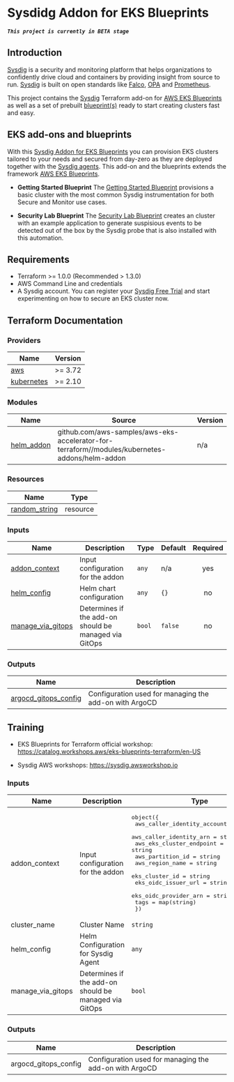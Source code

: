 # Sysdidg Addon for EKS Blueprints

**_`This project is currently in BETA stage`_**

## Introduction
[Sysdig](https://sysdig.com) is a security and monitoring platform that helps organizations to confidently drive cloud and containers by providing insight from source to run. [Sysdig](https://sysdig.com) is built on open standards like [Falco](https://falco.org/), [OPA](https://www.openpolicyagent.org/) and [Prometheus](https://prometheus.io/).

This project contains the [Sysdig](https://sysdig.com) Terraform add-on for [AWS EKS Blueprints](https://github.com/aws-ia/terraform-aws-eks-blueprints) as well as a set of prebuilt  [blueprint(s)](/blueprints/) ready to start creating clusters fast and easy.

## EKS add-ons and blueprints

With this [Sysdig Addon for EKS Blueprints](https://github.com/sysdiglabs/terraform-eksblueprints-sysdig-addon) you can provision EKS clusters tailored to your needs and secured from day-zero as they are deployed together with the [Sysdig agents](https://docs.sysdig.com/en/docs/installation/sysdig-agent/). This add-on and the blueprints extends the framework [AWS EKS Blueprints](https://github.com/aws-ia/terraform-aws-eks-blueprints).

- **Getting Started Blueprint** The [Getting Started Blueprint](/blueprints/getting-started/) provisions a basic cluster with the most common Sysdig instrumentation for both Secure and Monitor use cases.  

- **Security Lab Blueprint** The [Security Lab Blueprint](/blueprints/lab-security/) creates an cluster with an example application to generate suspisious events to be detected out of the box by the Sysdig probe that is also installed with this automation.  

## Requirements

* Terraform >= 1.0.0 (Recommended > 1.3.0)
* AWS Command Line and credentials
* A Sysdig account. You can register your [Sysdig Free Trial](https://sysdig.com/company/start-free/) and start experimenting on how to secure an EKS cluster now.

## Terraform Documentation

<!--- BEGIN_TF_DOCS --->

### Providers

| Name | Version |
|------|---------|
| <a name="provider_aws"></a> [aws](#provider\_aws) | >= 3.72 |
| <a name="provider_kubernetes"></a> [kubernetes](#provider\_kubernetes) | >= 2.10 |

### Modules

| Name | Source | Version |
|------|--------|---------|
| <a name="module_helm_addon"></a> [helm\_addon](#module\_helm\_addon) | github.com/aws-samples/aws-eks-accelerator-for-terraform//modules/kubernetes-addons/helm-addon | n/a |

### Resources

| Name | Type |
|------|---------|
| <a name="resource_random_string.id"></a> [random\_string](#resource\_random\_string) | resource |


### Inputs

| Name | Description | Type | Default | Required |
|------|-------------|------|---------|:--------:|
| <a name="input_addon_context"></a> [addon\_context](#input\_addon\_context) | Input configuration for the addon | `any` | n/a | yes |
| <a name="input_helm_config"></a> [helm\_config](#input\_helm\_config) | Helm chart configuration | `any` | `{}` | no |
| <a name="input_manage_via_gitops"></a> [manage\_via\_gitops](#input\_manage\_via\_gitops) | Determines if the add-on should be managed via GitOps | `bool` | `false` | no |

### Outputs

| Name | Description |
|------|-------------|
| <a name="output_argocd_gitops_config"></a> [argocd\_gitops\_config](#output\_argocd\_gitops\_config) | Configuration used for managing the add-on with ArgoCD |

<!--- END_TF_DOCS --->

## Training

* EKS Blueprints for Terraform official workshop: https://catalog.workshops.aws/eks-blueprints-terraform/en-US

* Sysdig AWS workshops: https://sysdig.awsworkshop.io

<!-- BEGIN_TF_DOCS -->
### Inputs

| Name | Description | Type | Default | Required |
|------|-------------|------|---------|:--------:|
| addon_context | Input configuration for the addon | <pre>object({<br>    aws_caller_identity_account_id = string<br>    aws_caller_identity_arn        = string<br>    aws_eks_cluster_endpoint       = string<br>    aws_partition_id               = string<br>    aws_region_name                = string<br>    eks_cluster_id                 = string<br>    eks_oidc_issuer_url            = string<br>    eks_oidc_provider_arn          = string<br>    tags                           = map(string)<br>  })</pre> | n/a | yes |
| cluster_name | Cluster Name | `string` | `"testcluster"` | no |
| helm_config | Helm Configuration for Sysdig Agent | `any` | `{}` | no |
| manage_via_gitops | Determines if the add-on should be managed via GitOps | `bool` | `false` | no |

### Outputs

| Name | Description |
|------|-------------|
| argocd_gitops_config | Configuration used for managing the add-on with ArgoCD |
<!-- END_TF_DOCS -->
